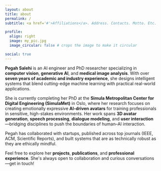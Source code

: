 ```yaml
---
layout: about
title: about
permalink: /
subtitle: <a href='#'>Affiliations</a>. Address. Contacts. Motto. Etc.

profile:
  align: right
  image: my_pic.jpg
  image_circular: false # crops the image to make it circular

social: true 
---
```


<div class="justify-text">

  <p><strong>Pegah Salehi</strong> is an AI engineer and PhD researcher specializing in <strong>computer vision</strong>, <strong>generative AI</strong>, and <strong>medical image analysis</strong>. With over <strong>seven years of academic and industry experience</strong>, she designs intelligent systems that blend cutting-edge machine learning with practical real-world applications.</p>

  <p>She is currently completing her PhD at the <strong>Simula Metropolitan Center for Digital Engineering (SimulaMet)</strong> in Oslo, where her research focuses on creating emotionally expressive <strong>AI-driven avatars</strong> for training professionals in sensitive, high-stakes environments. Her work spans <strong>3D avatar generation</strong>, <strong>speech processing</strong>, <strong>dialogue modeling</strong>, and <strong>user interaction</strong>—bridging disciplines to push the boundaries of human–AI interaction.</p>

  <p>Pegah has collaborated with startups, published across top journals (IEEE, ACM, Scientific Reports), and built systems that are as technically robust as they are ethically mindful.</p>

  <p>Feel free to explore her <strong>projects</strong>, <strong>publications</strong>, and <strong>professional experience</strong>. She's always open to collaboration and curious conversations—get in touch!</p>

</div>


